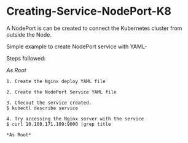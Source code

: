 # Creating-Service-NodePort-K8
A NodePort is can be created to connect the Kubernetes cluster from outside the Node.

Simple example to create NodePort service with YAML-

Steps followed:

*As Root*
```
1. Create the Nginx deploy YAML file

2. Create the NodePort Service YAML file

3. Checout the service created.
$ kubectl describe service

4. Try accessing the Nginx server with the service
$ curl 10.108.171.109:9000 |grep title

*As Root*
```
